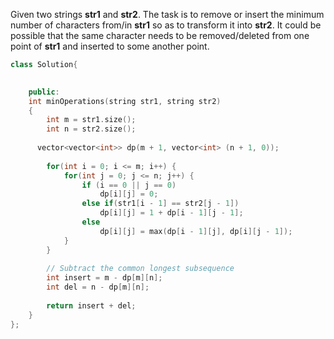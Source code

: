 Given two strings **str1** and **str2**. The task is to remove or insert the minimum number of characters from/in **str1** so as to transform it into **str2**. It could be possible that the same character needs to be removed/deleted from one point of **str1** and inserted to some another point.

```cpp
class Solution{
		

	public:
	int minOperations(string str1, string str2) 
	{ 
	    int m = str1.size();
	    int n = str2.size();
	    
	  vector<vector<int>> dp(m + 1, vector<int> (n + 1, 0));
        
        for(int i = 0; i <= m; i++) {
            for(int j = 0; j <= n; j++) {
                if (i == 0 || j == 0)
                    dp[i][j] = 0;
                else if(str1[i - 1] == str2[j - 1])
                    dp[i][j] = 1 + dp[i - 1][j - 1];
                else
                    dp[i][j] = max(dp[i - 1][j], dp[i][j - 1]);
            }
        }
        
        // Subtract the common longest subsequence
        int insert = m - dp[m][n];
        int del = n - dp[m][n];
        
        return insert + del;
	} 
};
```
